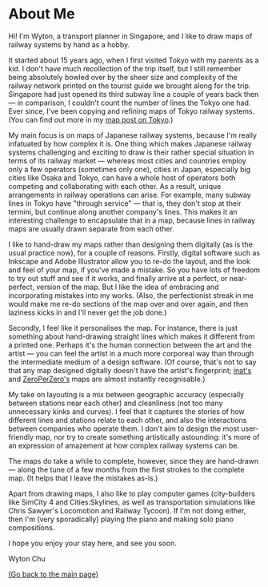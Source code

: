 # About Me  

Hi! I'm Wyton, a transport planner in Singapore, and I like to draw maps of railway systems by hand as a hobby.  

It started about 15 years ago, when I first visited Tokyo with my parents as a kid. I don't have much recollection of the trip itself, but I still remember being absolutely bowled over by the sheer size and complexity of the railway network printed on the tourist guide we brought along for the trip. Singapore had just opened its third subway line a couple of years back then &mdash; in comparison, I couldn't count the number of lines the Tokyo one had. Ever since, I've been copying and refining maps of Tokyo railway systems. (You can find out more in my [map post on Tokyo](/posts/Tokyo).)  

My main focus is on maps of Japanese railway systems, because I'm really infatuated by how complex it is. One thing which makes Japanese railway systems challenging and exciting to draw is their rather special situation in terms of its railway market &mdash; whereas most cities and countries employ only a few operators (sometimes only one), cities in Japan, especially big cities like Osaka and Tokyo, can have a whole host of operators both competing and collaborating with each other. As a result, unique arrangements in railway operations can arise. For example, many subway lines in Tokyo have "through service" &mdash; that is, they don't stop at their termini, but continue along another company's lines. This makes it an interesting challenge to encapsulate that in a map, because lines in railway maps are usually drawn separate from each other.  

I like to hand-draw my maps rather than designing them digitally (as is the usual practice now), for a couple of reasons. Firstly, digital software such as Inkscape and Adobe Illustrator allow you to re-do the layout, and the look and feel of your map, if you've made a mistake. So you have lots of freedom to try out stuff and see if it works, and finally arrive at a perfect, or near-perfect, version of the map. But I like the idea of embracing and incorporating mistakes into my works. (Also, the perfectionist streak in me would make me re-do sections of the map over and over again, and then laziness kicks in and I'll never get the job done.)  

Secondly, I feel like it personalises the map. For instance, there is just something about hand-drawing straight lines which makes it different from a printed one. Perhaps it's the human connection between the art and the artist &mdash; you can feel the artist in a much more corporeal way than through the intermediate medium of a design software. (Of course, that's not to say that any map designed digitally doesn't have the artist's fingerprint; [inat's](inat.fr) and [ZeroPerZero's](https://zeroperzero-jp.com/?category_id=5de8657a53a2461be0ee5e45) maps are almost instantly recognisable.)  

My take on layouting is a mix between geographic accuracy (especially between stations near each other) and cleanliness (not too many unnecessary kinks and curves). I feel that it captures the stories of how different lines and stations relate to each other, and also the interactions between companies who operate them. I don't aim to design the most user-friendly map, nor try to create something artistically astounding: it's more of an expression of amazement at how complex railway systems can be.  

The maps do take a while to complete, however, since they are hand-drawn &mdash; along the tune of a few months from the first strokes to the complete map. (It helps that I leave the mistakes as-is.)  

Apart from drawing maps, I also like to play computer games (city-builders like SimCity 4 and Cities:Skylines, as well as transportation simulations like Chris Sawyer's Locomotion and Railway Tycoon). If I'm not doing either, then I'm (very sporadically) playing the piano and making solo piano compositions.  

I hope you enjoy your stay here, and see you soon.  

Wyton Chu  

[(Go back to the main page)](/)